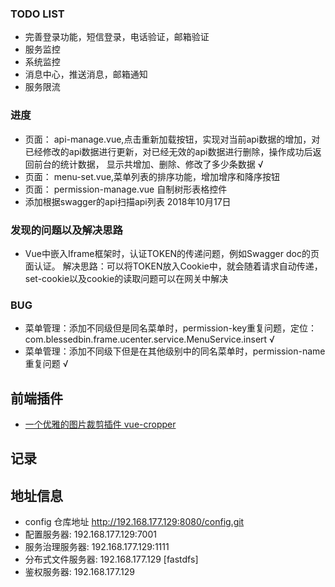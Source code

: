 ### TODO LIST
- 完善登录功能，短信登录，电话验证，邮箱验证
- 服务监控
- 系统监控
- 消息中心，推送消息，邮箱通知
- 服务限流
### 进度
- 页面： api-manage.vue,点击重新加载按钮，实现对当前api数据的增加，对已经修改的api数据进行更新，对已经无效的api数据进行删除，操作成功后返回前台的统计数据，
显示共增加、删除、修改了多少条数据 √
- 页面： menu-set.vue,菜单列表的排序功能，增加增序和降序按钮
- 页面： permission-manage.vue 自制树形表格控件
- 添加根据swagger的api扫描api列表 2018年10月17日 

### 发现的问题以及解决思路
- Vue中嵌入Iframe框架时，认证TOKEN的传递问题，例如Swagger doc的页面认证。
解决思路：可以将TOKEN放入Cookie中，就会随着请求自动传递，
set-cookie以及cookie的读取问题可以在网关中解决

### BUG
- 菜单管理：添加不同级但是同名菜单时，permission-key重复问题，定位：com.blessedbin.frame.ucenter.service.MenuService.insert √
- 菜单管理：添加不同级下但是在其他级别中的同名菜单时，permission-name重复问题 √

## 前端插件
- [一个优雅的图片裁剪插件 vue-cropper](https://github.com/xyxiao001/vue-cropper)


## 记录


## 地址信息
- config 仓库地址 http://192.168.177.129:8080/config.git
- 配置服务器: 192.168.177.129:7001
- 服务治理服务器: 192.168.177.129:1111
- 分布式文件服务器: 192.168.177.129 [fastdfs]
- 鉴权服务器: 192.168.177.129